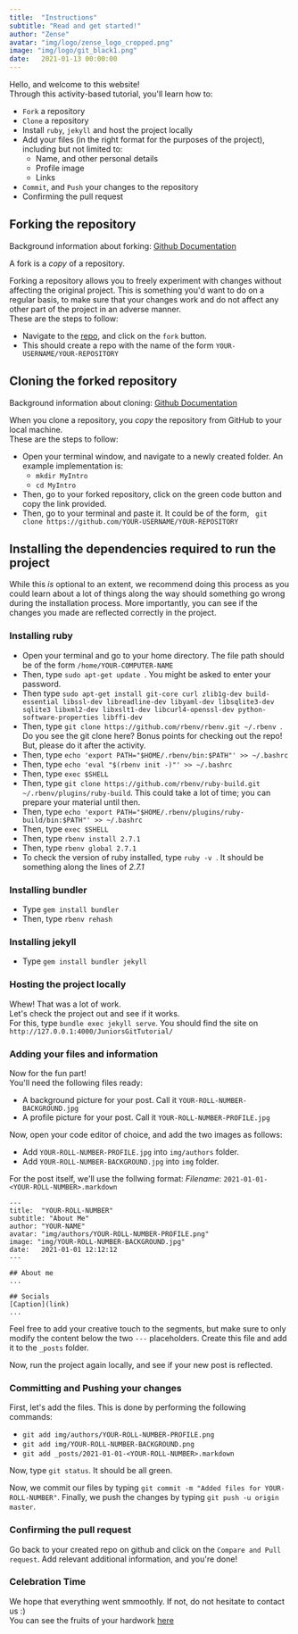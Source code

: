 ```yaml
---
title:  "Instructions"
subtitle: "Read and get started!"
author: "Zense"
avatar: "img/logo/zense_logo_cropped.png"
image: "img/logo/git_black1.png"
date:   2021-01-13 00:00:00
---
```


Hello, and welcome to this website!  
Through this activity-based tutorial, you'll learn how to:  
* ```Fork``` a repository
* ```Clone``` a repository
* Install ```ruby```, ```jekyll``` and host the project locally
* Add your files (in the right format for the purposes of the project), including but not limited to:
    * Name, and other personal details
    * Profile image
    * Links
* ```Commit```, and ```Push``` your changes to the repository
* Confirming the pull request


## Forking the repository  
Background information about forking: [Github Documentation](https://docs.github.com/en/free-pro-team@latest/github/getting-started-with-github/fork-a-repo)  

A fork is a _copy_ of a repository.    

Forking a repository allows you to freely experiment with changes without affecting the original project. This is something you'd want to do on a regular basis, to make sure that your changes work and do not affect any other part of the project in an adverse manner.  
These are the steps to follow:  
* Navigate to the [repo](https://github.com/zense/JuniorsGitTutorial), and click on the ``` fork ``` button.
* This should create a repo with the name of the form ```YOUR-USERNAME/YOUR-REPOSITORY``` 

## Cloning the forked repository    
Background information about cloning: [Github Documentation](https://docs.github.com/en/free-pro-team@latest/github/creating-cloning-and-archiving-repositories/cloning-a-repository)  

When you clone a repository, you *copy* the repository from GitHub to your local machine.  
These are the steps to follow:  
* Open your terminal window, and navigate to a newly created folder. An example implementation is:
    * ```mkdir MyIntro```
    * ```cd MyIntro```
* Then, go to your forked repository, click on the green code button and copy the link provided. 
* Then, go to your terminal and paste it. It could be of the form, ``` git clone https://github.com/YOUR-USERNAME/YOUR-REPOSITORY```  

## Installing the dependencies required to run the project  
While this _is_ optional to an extent, we recommend doing this process as you could learn about a lot of things along the way should something go wrong during the installation process. More importantly, you can see if the changes you made are reflected correctly in the project.  
### Installing ruby 
* Open your terminal and go to your home directory. The file path should be of the form ``` /home/YOUR-COMPUTER-NAME ```  
* Then, type ```sudo apt-get update ```. You might be asked to enter your password.
* Then type ```sudo apt-get install git-core curl zlib1g-dev build-essential libssl-dev libreadline-dev libyaml-dev libsqlite3-dev sqlite3 libxml2-dev libxslt1-dev libcurl4-openssl-dev python-software-properties libffi-dev ```
* Then, type ```git clone https://github.com/rbenv/rbenv.git ~/.rbenv ```. Do you see the git clone here? Bonus points for checking out the repo! But, please do it after the activity.
* Then, type ```echo 'export PATH="$HOME/.rbenv/bin:$PATH"' >> ~/.bashrc ```
* Then, type ```echo 'eval "$(rbenv init -)"' >> ~/.bashrc```
* Then, type ```exec $SHELL ```
* Then, type ```git clone https://github.com/rbenv/ruby-build.git ~/.rbenv/plugins/ruby-build```. This could take a lot of time; you can prepare your material until then. 
* Then, type ```echo 'export PATH="$HOME/.rbenv/plugins/ruby-build/bin:$PATH"' >> ~/.bashrc ```
* Then, type ```exec $SHELL ```
* Then, type ```rbenv install 2.7.1 ```
* Then, type ```rbenv global 2.7.1 ```
* To check the version of ruby installed, type ```ruby -v ```. It should be something along the lines of *2.7.1*

### Installing bundler
* Type ```gem install bundler ```
* Then, type ```rbenv rehash ```

### Installing jekyll
* Type ``` gem install bundler jekyll ```  
  
### Hosting the project locally
Whew! That was a lot of work.  
Let's check the project out and see if it works.  
For this, type  ``` bundle exec jekyll serve ```. You should find the site on ```http://127.0.0.1:4000/JuniorsGitTutorial/```

### Adding your files and information  
Now for the fun part!  
You'll need the following files ready:
* A background picture for your post. Call it ```YOUR-ROLL-NUMBER-BACKGROUND.jpg```
* A profile picture for your post. Call it ```YOUR-ROLL-NUMBER-PROFILE.jpg```
  
Now, open your code editor of choice, and add the two images as follows:
* Add ```YOUR-ROLL-NUMBER-PROFILE.jpg``` into ```img/authors``` folder.
* Add ```YOUR-ROLL-NUMBER-BACKGROUND.jpg``` into ```img``` folder.  
 
For the post itself, we'll use the follwing format:
*Filename*: ```2021-01-01-<YOUR-ROLL-NUMBER>.markdown``` 
```
---
title:  "YOUR-ROLL-NUMBER"
subtitle: "About Me"
author: "YOUR-NAME"
avatar: "img/authors/YOUR-ROLL-NUMBER-PROFILE.png"
image: "img/YOUR-ROLL-NUMBER-BACKGROUND.jpg"
date:   2021-01-01 12:12:12
---

## About me 
...

## Socials
[Caption](link)
...
``` 

Feel free to add your creative touch to the segments, but make sure to only modify the content below the two ```---``` placeholders. Create this file and add it to the ```_posts``` folder.  

Now, run the project again locally, and see if your new post is reflected.

### Committing and Pushing your changes  
First, let's add the files. This is done by performing the following commands:  
* ```git add img/authors/YOUR-ROLL-NUMBER-PROFILE.png```
* ```git add img/YOUR-ROLL-NUMBER-BACKGROUND.png```
* ```git add _posts/2021-01-01-<YOUR-ROLL-NUMBER>.markdown```  

Now, type ``` git status ```. It should be all green.  

Now, we commit our files by typing ``` git commit -m "Added files for YOUR-ROLL-NUMBER" ```.
Finally, we push the changes by typing ``` git push -u origin master ```. 

### Confirming the pull request
Go back to your created repo on github and click on the ``` Compare and Pull request ```. Add relevant additional information, and you're done! 

### Celebration Time
We hope that everything went smmoothly. If not, do not hesitate to contact us :)  
You can see the fruits of your hardwork [here](https://zense.co.in/JuniorsGitTutorial/)




